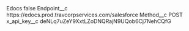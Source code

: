 <?xml version="1.0" encoding="UTF-8"?>
<CustomMetadata xmlns="http://soap.sforce.com/2006/04/metadata" xmlns:xsi="http://www.w3.org/2001/XMLSchema-instance" xmlns:xsd="http://www.w3.org/2001/XMLSchema">
    <label>Edocs</label>
    <protected>false</protected>
    <values>
        <field>Endpoint__c</field>
        <value xsi:type="xsd:string">https://edocs.prod.travcorpservices.com/salesforce</value>
    </values>
    <values>
        <field>Method__c</field>
        <value xsi:type="xsd:string">POST</value>
    </values>
    <values>
        <field>x_api_key__c</field>
        <value xsi:type="xsd:string">deNLq7uZeY9XxtLZoDNQRajN9UQob6Cj7NehCQfG</value>
    </values>
</CustomMetadata>
